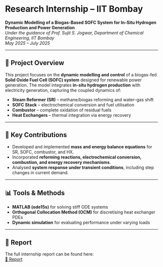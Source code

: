 # Research Internship – IIT Bombay

**Dynamic Modelling of a Biogas-Based SOFC System for In-Situ Hydrogen Production and Power Generation**  
*Under the guidance of Prof. Sujit S. Jogwar, Department of Chemical Engineering, IIT Bombay*  
*May 2025 – July 2025*

---

## 🔎 Project Overview
This project focuses on the **dynamic modelling and control** of a biogas-fed **Solid Oxide Fuel Cell (SOFC) system** designed for renewable power generation. The model integrates **in-situ hydrogen production** with electricity generation, capturing the coupled dynamics of:

- **Steam Reformer (SR)** – methane/biogas reforming and water–gas shift  
- **SOFC Stack** – electrochemical conversion and fuel utilisation  
- **Combustor** – complete oxidation of residual fuels  
- **Heat Exchangers** – thermal integration via energy recovery  

---

## 🧩 Key Contributions
- Developed and implemented **mass and energy balance equations** for SR, SOFC, combustor, and HX.  
- Incorporated **reforming reactions, electrochemical conversion, combustion, and energy recovery mechanisms**.  
- Analysed **system response under transient conditions**, including step changes in current demand.  

---

## 📊 Tools & Methods
- **MATLAB (ode15s)** for solving stiff ODE systems  
- **Orthogonal Collocation Method (OCM)** for discretising heat exchanger PDEs  
- **Dynamic simulation** for evaluating performance under varying loads  

---

## 📑 Report
The full internship report can be found here:  
[📄 Report](./Report.pdf)
